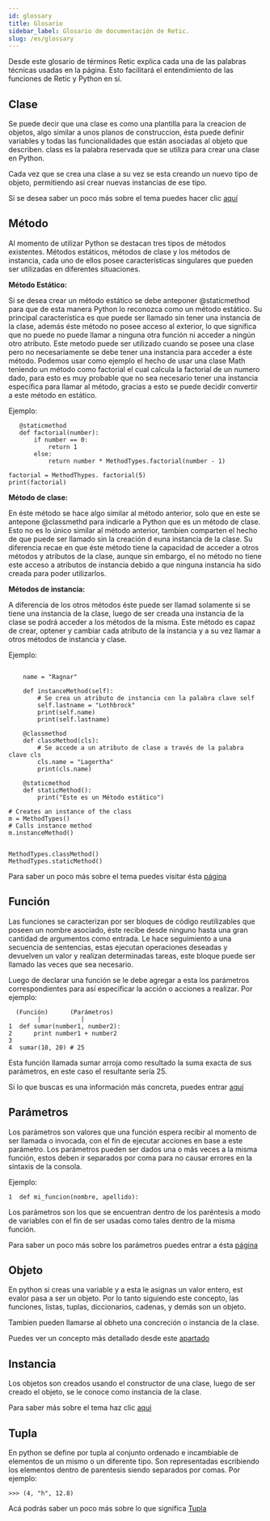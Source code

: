 ```yaml
---
id: glossary
title: Glosario
sidebar_label: Glosario de documentación de Retic.
slug: /es/glossary
---
```


Desde este glosario de términos Retic explica cada una de las palabras técnicas usadas en la página. Esto facilitará el entendimiento de las funciones de Retic y Python en sí.

## Clase

Se puede decir que una clase es como una plantilla para la creacion de objetos, algo similar a unos planos de construccion, ésta puede definir variables y todas las funcionalidades que están asociadas al objeto que describen. class es la palabra reservada que se utiliza para crear una clase en Python.

Cada vez que se crea una clase a su vez se esta creando un nuevo tipo de objeto, permitiendo así crear nuevas instancias de ese tipo.

Si se desea saber un poco más sobre el tema puedes hacer clic [aquí](//docs.python.org/es/3/tutorial/classes.html#:~:text=Un%20m%C3%A9todo%20es%20una%20funci%C3%B3n,objetos%20pueden%20tener%20m%C3%A9todos%20tambi%C3%A9n. "Clases en Python")

## Método

Al momento de utilizar Python se destacan tres tipos de métodos existentes. Métodos estáticos, métodos de clase y los métodos de instancia, cada uno de ellos posee características singulares que pueden ser utilizadas en diferentes situaciones.

**Método Estático:**

Si se desea crear un método estático se debe anteponer @staticmethod para que de esta manera Python lo reconozca como un método estático.
Su principal característica es que puede ser llamado sin tener una instancia de la clase, además éste método no posee acceso al exterior, lo que significa que no puede no puede llamar a ninguna otra función ni acceder a ningún otro atributo.
Este metodo puede ser utilizado cuando se posee una clase pero no necesariamente se debe tener una instancia para acceder a éste método.
Podemos usar como ejemplo el hecho de usar una clase Math teniendo un método como factorial el cual calcula la factorial de un numero dado, para esto es muy probable que no sea necesario tener una instancia específica para llamar al método, gracias a esto se puede decidir convertir a este método en estático.

Ejemplo:

```class Math:
   @staticmethod
   def factorial(number):
       if number == 0:
           return 1
       else:
           return number * MethodTypes.factorial(number - 1)

factorial = MethodThypes. factorial(5)
print(factorial)
```

**Método de clase:**

En éste método se hace algo similar al método anterior, solo que en este se antepone @classmethd para indicarle a Python que es un método de clase. Esto no es lo único similar al método anterior, tambien comparten el hecho de que puede ser llamado sin la creación d euna instancia de la clase.
Su diferencia recae en que éste método tiene la capacidad de acceder a otros métodos y atributos de la clase, aunque sin embargo, el no método no tiene este acceso a atributos de instancia debido a que ninguna instancia ha sido creada para poder utilizarlos.


**Métodos de instancia:**

A diferencia de los otros métodos éste puede ser llamad solamente si se tiene una instancia de la clase, luego de ser creada una instancia de la clase se podrá acceder a los métodos de la misma.
Este método es capaz de crear, optener y cambiar cada atributo de la instancia y a su vez llamar a otros métodos de instancia y clase.

Ejemplo:

```class Methodtypes:

    name = "Ragnar"

    def instanceMethod(self):
        # Se crea un atributo de instancia con la palabra clave self
        self.lastname = "Lothbrock"
        print(self.name)
        print(self.lastname)

    @classmethod
    def classMethod(cls):
        # Se accede a un atributo de clase a través de la palabra clave cls
        cls.name = "Lagertha"
        print(cls.name)

    @staticmethod
    def staticMethod():
        print("Este es un Método estático")

# Creates an instance of the class
m = MethodTypes()
# Calls instance method
m.instanceMethod()


MethodTypes.classMethod()
MethodTypes.staticMethod()
```

Para saber un poco más sobre el tema puedes visitar ésta [página](https://blog.nearsoftjobs.com/tipos-de-m%C3%A9todos-en-python-cls-vs-self-d6da1e08efa8 "Métodos en Python")

## Función

Las funciones se caracterizan por ser bloques de código reutilizables que poseen un nombre asociado, éste recibe desde ninguno hasta una gran cantidad de argumentos como entrada. Le hace seguimiento a una secuencia de sentencias, estas ejecutan operaciones deseadas y devuelven un valor y realizan determinadas tareas, este bloque puede ser llamado las veces que sea necesario.

Luego de declarar una función se le debe agregar a esta los parámetros correspondientes para así especificar la acción o acciones a realizar. Por ejemplo:

```
  (Función)      (Parámetros)
        |           |
1  def sumar(number1, number2):
2      print number1 + number2
3
4  sumar(10, 20) # 25
```

Esta función llamada sumar arroja como resultado la suma exacta de sus parámetros, en este caso el resultante sería 25.

Si lo que buscas es una información más concreta, puedes entrar [aquí](https://devcode.la/tutoriales/funciones-en-python/ "Función")

## Parámetros

Los parámetros son valores que una función espera recibir al momento de ser llamada o invocada, con el fin de ejecutar acciones en base a este parámetro.
Los parámetros pueden ser dados una o más veces a la misma función, estos deben ir separados por coma para no causar errores en la sintaxis de la consola.

Ejemplo:

```
1  def mi_funcion(nombre, apellido):
```

Los parámetros son los que se encuentran dentro de los paréntesis a modo de variables con el fin de ser usadas como tales dentro de la misma función.


Para saber un poco más sobre los parámetros puedes entrar a ésta [página](https://uniwebsidad.com/libros/python/capitulo-4/definiendo-funciones#:~:text=Un%20par%C3%A1metro%20es%20un%20valor,acciones%20en%20base%20al%20mismo.&text=Los%20par%C3%A1metros%2C%20se%20indican%20entre,dentro%20de%20la%20misma%20funci%C3%B3n. "Parámetros en Python")

## Objeto

En python si creas una variable y a esta le asignas un valor entero, est evalor pasa a ser un objeto. Por lo tanto siguiendo este concepto, las funciones, listas, tuplas, diccionarios, cadenas, y demás son un objeto.

Tambien pueden llamarse al obheto una concreción o instancia de la clase.

Puedes ver un concepto más detallado desde este [apartado](https://j2logo.com/python/tutorial/programacion-orientada-a-objetos/#:~:text=Python%20es%20un%20lenguaje%20orientado%20a%20objetos,-S%C3%AD%2C%20soy%20un&text=Cuando%20creas%20una%20variable%20y,Y%20as%C3%AD%20podr%C3%ADa%20seguir%20indefinidamente. "Objeto")

## Instancia

Los objetos son creados usando el constructor de una clase, luego de ser creado el objeto, se le conoce como instancia de la clase.


Para saber más sobre el tema haz clic [aqui](https://blog.nearsoftjobs.com/tipos-de-m%C3%A9todos-en-python-cls-vs-self-d6da1e08efa8 "Instancia del objeto")

## Tupla

En python se define por tupla al conjunto ordenado e incambiable de elementos de un mismo o un diferente tipo. Son representadas escribiendo los elementos dentro de parentesis siendo separados por comas. Por ejemplo:

```
>>> (4, "h", 12.8)
```

Acá podrás saber un poco más sobre lo que significa [Tupla](https://www.mclibre.org/consultar/python/lecciones/python-tupla.html#:~:text=En%20Python%2C%20una%20tupla%20es,par%C3%A9ntesis%20y%20separados%20por%20comas.&text=Una%20tupla%20puede%20no%20contener,decir%2C%20ser%20una%20tupla%20vac%C3%ADa. "Tupla en Python")
